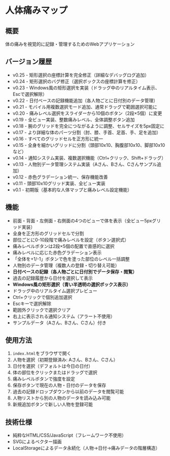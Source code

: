 # 人体痛みマップ

## 概要
体の痛みを視覚的に記録・管理するためのWebアプリケーション

## バージョン履歴
- v0.25 - 矩形選択の座標計算を完全修正（詳細なデバッグログ追加）
- v0.24 - 矩形選択のバグ修正（選択ボックスの座標計算を修正）
- v0.23 - Windows風の矩形選択を実装（ドラッグ中のリアルタイム表示、Escで選択解除）
- v0.22 - 日付ベースの記録機能追加（各人物ごとに日付別のデータ管理）
- v0.21 - モバイル用複数選択モード追加、通常ドラッグで範囲選択可能に
- v0.20 - 痛みレベル選択をスライダーから10個のボタン（2段×5個）に変更
- v0.19 - 全ビュー実装、整数痛みレベル、全体調整ボタン追加
- v0.18 - 腕のグリッドを完全につながるように調整、セルサイズを5px固定に
- v0.17 - より詳細な体のパーツ分割（肘、膝、手首、足首、手、足を追加）
- v0.16 - すべてのグリッドセルを正方形に統一
- v0.15 - 全身を細かいグリッドに分割（頭部10x10、胸腹部10x10、脚部10x10など）
- v0.14 - 通知システム実装、複数選択機能（Ctrl+クリック、Shift+ドラッグ）
- v0.13 - 人物別データ管理システム実装（Aさん、Bさん、Cさんサンプル追加）
- v0.12 - 赤色グラデーション統一、保存機能改善
- v0.11 - 頭部10x10グリッド実装、全ビュー実装
- v0.1 - 初期版（基本的な人体マップと痛みレベル設定機能）

## 機能
- 前面・背面・左側面・右側面の4つのビューで体を表示（全ビュー5pxグリッド実装）
- 全身を正方形のグリッドセルで分割
- 部位ごとに0-10段階で痛みレベルを設定（ボタン選択式）
- 痛みレベルボタンは2段×5個の配置で直感的に選択
- 痛みレベルに応じた赤色グラデーション表示
- 「全体を+1/-1」ボタンで色を塗った部位のレベル一括調整
- 人物別のデータ管理（複数人の登録・切り替え可能）
- **日付ベースの記録（各人物ごとに日付別でデータ保存・閲覧）**
- 過去の記録履歴から日付を選択して表示
- **Windows風の矩形選択（青い半透明の選択ボックス表示）**
- ドラッグ中のリアルタイム選択プレビュー
- Ctrl+クリックで個別追加選択
- Escキーで選択解除
- 範囲外クリックで選択クリア
- 右上に表示される通知システム（アラート不使用）
- サンプルデータ（Aさん、Bさん、Cさん）付き

## 使用方法
1. `index.html`をブラウザで開く
2. 人物を選択（初期登録済み: Aさん、Bさん、Cさん）
3. 日付を選択（デフォルトは今日の日付）
4. 体の部位をクリックまたはドラッグで選択
5. 痛みレベルボタンで強度を設定
6. 保存ボタンで現在の人物・日付のデータを保存
7. 過去の記録ドロップダウンから以前のデータを閲覧可能
8. 人物リストから別の人物のデータを読み込み可能
9. 新規追加ボタンで新しい人物を登録可能

## 技術仕様
- 純粋なHTML/CSS/JavaScript（フレームワーク不使用）
- SVGによるベクター描画
- LocalStorageによるデータ永続化（人物→日付→痛みデータの階層構造）